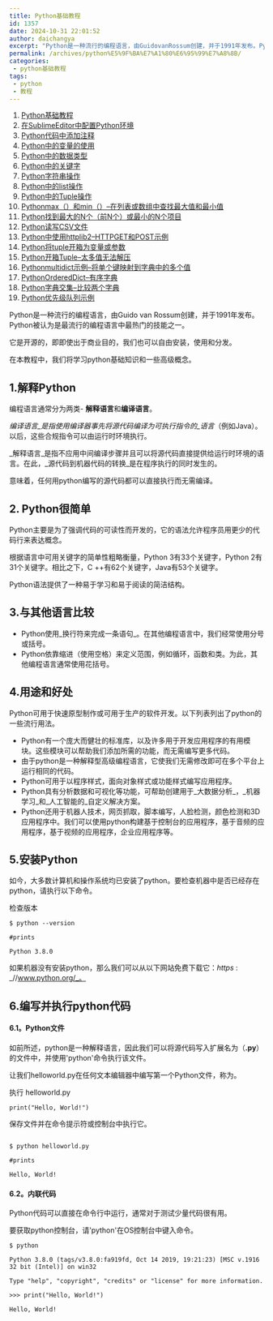```yaml
---
title: Python基础教程
id: 1357
date: 2024-10-31 22:01:52
author: daichangya
excerpt: "Python是一种流行的编程语言，由GuidovanRossum创建，并于1991年发布。Python被认为是最流行的编程语言中最热门的技能之一。它是开源的，即即使出于商业目的，我们也可以自由安装，使用和分发。在本教程中，我们将学习python基础知识和一些高级概念。1.解释Python编程语言通常"
permalink: /archives/python%E5%9F%BA%E7%A1%80%E6%95%99%E7%A8%8B/
categories:
 - python基础教程
tags: 
 - python
 - 教程
---
```


1. [Python基础教程](https://blog.jsdiff.com/archives/python基础教程)
2. [在SublimeEditor中配置Python环境](https://blog.jsdiff.com/archives/在sublimeeditor中配置python环境)
3. [Python代码中添加注释](https://blog.jsdiff.com/archives/python代码中添加注释)
4. [Python中的变量的使用](https://blog.jsdiff.com/archives/python中的变量的使用)
5. [Python中的数据类型](https://blog.jsdiff.com/archives/python中的数据类型)
6. [Python中的关键字](https://blog.jsdiff.com/archives/python中的关键字)
7. [Python字符串操作](https://blog.jsdiff.com/archives/python字符串操作)
8. [Python中的list操作](https://blog.jsdiff.com/archives/python中的list操作)
9. [Python中的Tuple操作](https://blog.jsdiff.com/archives/python中的tuple操作)
10. [Pythonmax（）和min（）–在列表或数组中查找最大值和最小值](https://blog.jsdiff.com/archives/pythonmax和min在列表或数组中查找最大值和最小值)
11. [Python找到最大的N个（前N个）或最小的N个项目](https://blog.jsdiff.com/archives/python找到最大的n个前n个或最小的n个项目)
12. [Python读写CSV文件](https://blog.jsdiff.com/archives/python读写csv文件)
13. [Python中使用httplib2–HTTPGET和POST示例](https://blog.jsdiff.com/archives/python中使用httplib2httpget和post示例)
14. [Python将tuple开箱为变量或参数](https://blog.jsdiff.com/archives/python将tuple开箱为变量或参数)
15. [Python开箱Tuple–太多值无法解压](https://blog.jsdiff.com/archives/python开箱tuple太多值无法解压)
16. [Pythonmultidict示例–将单个键映射到字典中的多个值](https://blog.jsdiff.com/archives/pythonmultidict示例将单个键映射到字典中的多个值)
17. [PythonOrderedDict–有序字典](https://blog.jsdiff.com/archives/pythonordereddict有序字典)
18. [Python字典交集–比较两个字典](https://blog.jsdiff.com/archives/python字典交集比较两个字典)
19. [Python优先级队列示例](https://blog.jsdiff.com/archives/python优先级队列示例)

Python是一种流行的编程语言，由Guido van Rossum创建，并于1991年发布。Python被认为是最流行的编程语言中最热门的技能之一。

它是开源的，即即使出于商业目的，我们也可以自由安装，使用和分发。


在本教程中，我们将学习python基础知识和一些高级概念。

1.解释Python
----------

编程语言通常分为两类- **解释语言**和**编译语言**。

_编译语言_是指使用编译器事先将源代码编译为可执行指令的_语言_（例如Java）。以后，这些合规指令可以由运行时环境执行。

_解释语言_是指不应用中间编译步骤并且可以将源代码直接提供给运行时环境的语言。在此，_源代码到机器代码的转换_是在程序执行的同时发生的。


意味着，任何用python编写的源代码都可以直接执行而无需编译。

2\. Python很简单
-------------

Python主要是为了强调代码的可读性而开发的，它的语法允许程序员用更少的代码行来表达概念。

根据语言中可用关键字的简单性粗略衡量，Python 3有33个关键字，Python 2有31个关键字。相比之下，C ++有62个关键字，Java有53个关键字。

Python语法提供了一种易于学习和易于阅读的简洁结构。

3.与其他语言比较
---------

*   Python使用_换行符来完成一条语句_。在其他编程语言中，我们经常使用分号或括号。
*   Python依靠缩进（使用空格）来定义范围，例如循环，函数和类。为此，其他编程语言通常使用花括号。

4.用途和好处
-------

Python可用于快速原型制作或可用于生产的软件开发。以下列表列出了python的一些流行用法。

*   Python有一个庞大而健壮的标准库，以及许多用于开发应用程序的有用模块。这些模块可以帮助我们添加所需的功能，而无需编写更多代码。
*   由于python是一种解释型高级编程语言，它使我们无需修改即可在多个平台上运行相同的代码。
*   Python可用于以程序样式，面向对象样式或功能样式编写应用程序。
*   Python具有分析数据和可视化等功能，可帮助创建用于_大数据分析_，_机器学习_和_人工智能的_自定义解决方案。
*   Python还用于机器人技术，网页抓取，脚本编写，人脸检测，颜色检测和3D应用程序中。我们可以使用python构建基于控制台的应用程序，基于音频的应用程序，基于视频的应用程序，企业应用程序等。

5.安装Python
----------

如今，大多数计算机和操作系统均已安装了python。要检查机器中是否已经存在python，请执行以下命令。

检查版本
```
$ python --version

#prints

Python 3.8.0
```
如果机器没有安装python，那么我们可以从以下网站免费下载它：_https_ : _//www.python.org/_。

6.编写并执行python代码
---------------

#### 6.1。Python文件

如前所述，python是一种解释语言，因此我们可以将源代码写入扩展名为（**.py**）的文件中，并使用'python'命令执行该文件。

让我们helloworld.py在任何文本编辑器中编写第一个Python文件，称为。

执行 helloworld.py
```
print("Hello, World!")
```
保存文件并在命令提示符或控制台中执行它。

```

$ python helloworld.py

#prints

Hello, World!
```
#### 6.2。内联代码

Python代码可以直接在命令行中运行，通常对于测试少量代码很有用。

要获取python控制台，请'python'在OS控制台中键入命令。

```
$ python

Python 3.8.0 (tags/v3.8.0:fa919fd, Oct 14 2019, 19:21:23) [MSC v.1916 32 bit (Intel)] on win32

Type "help", "copyright", "credits" or "license" for more information.

>>> print("Hello, World!")

Hello, World!
```
